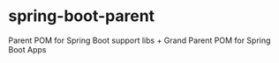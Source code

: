 # spring-boot-parent
Parent POM for Spring Boot support libs + Grand Parent POM for Spring Boot Apps
